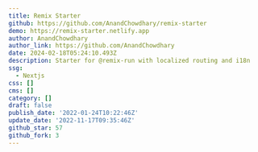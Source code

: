 ```yaml
---
title: Remix Starter
github: https://github.com/AnandChowdhary/remix-starter
demo: https://remix-starter.netlify.app
author: AnandChowdhary
author_link: https://github.com/AnandChowdhary
date: 2024-02-18T05:24:10.493Z
description: Starter for @remix-run with localized routing and i18n
ssg:
  - Nextjs
css: []
cms: []
category: []
draft: false
publish_date: '2022-01-24T10:22:46Z'
update_date: '2022-11-17T09:35:46Z'
github_star: 57
github_fork: 3
---
```

